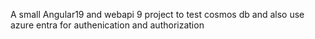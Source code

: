 A small Angular19 and webapi 9 project to test cosmos db and also use azure entra for authenication and authorization
